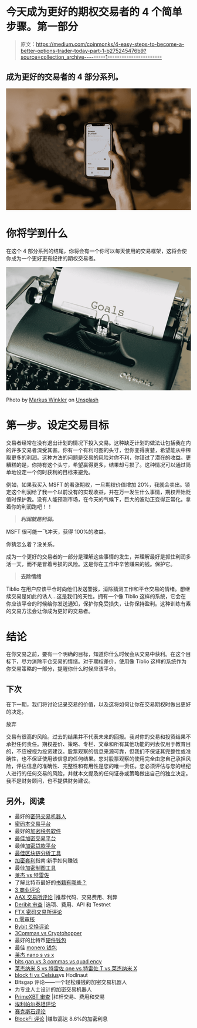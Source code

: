 # 今天成为更好的期权交易者的 4 个简单步骤。第一部分

> 原文：<https://medium.com/coinmonks/4-easy-steps-to-become-a-better-options-trader-today-part-1-b275245476b9?source=collection_archive---------1----------------------->

## 成为更好的交易者的 4 部分系列。

![](img/1ccc149447613d374c124e2d061622e2.png)

# 你将学到什么

在这个 4 部分系列的结尾，你将会有一个你可以每天使用的交易框架，这将会使你成为一个更好更有纪律的期权交易者。

![](img/7bff3ad526886bfb0ed4d5a740010f16.png)

Photo by [Markus Winkler](https://unsplash.com/@markuswinkler?utm_source=medium&utm_medium=referral) on [Unsplash](https://unsplash.com?utm_source=medium&utm_medium=referral)

# 第一步。设定交易目标

交易者经常在没有退出计划的情况下投入交易。这种缺乏计划的做法让包括我在内的许多交易者深受其害。你有一个有利可图的头寸，但你变得贪婪，希望能从中榨取更多的利润。这种方法的问题是交易的风险对你不利，你错过了潜在的收益。更糟糕的是，你持有这个头寸，希望赢得更多，结果却亏损了。这种情况可以通过简单地设定一个何时获利的目标来避免。

例如，如果我买入 MSFT 的看涨期权，一旦期权价值增加 20%，我就会卖出。锁定这个利润给了我一个以前没有的实现收益，并在万一发生什么事情，期权开始贬值时保护我。没有人能预测市场，在今天的气候下，巨大的波动正变得正常化。拿着你的利润跑吧！！

> ***利润就是利润。***

MSFT 很可能一飞冲天，获得 100%的收益。

你猜怎么着？没关系。

成为一个更好的交易者的一部分是理解这些事情的发生，并理解最好是抓住利润多活一天，而不是冒着亏损的风险。这是你在工作中辛苦赚来的钱。保护它。

> **去除情绪**

Tiblio 在用户应该平仓时向他们发送警报，消除猜测工作和平仓交易的情绪。想继续交易是如此的诱人…这是我们的天性。拥有一个像 Tiblio 这样的系统，它会在你应该平仓的时候给你发送通知，保护你免受损失，让你保持盈利。这种训练有素的交易方法会让你成为更好的交易者。

# 结论

在你交易之前，要有一个明确的目标，知道你什么时候会从交易中获利。在这个目标下，尽力消除平仓交易的情绪。对于期权差价，使用像 Tiblio 这样的系统作为你交易策略的一部分，提醒你什么时候应该平仓。

## 下次

在下一期，我们将讨论记录交易的价值，以及这将如何让你在交易期权时做出更好的决定。

放弃

交易有很高的风险。过去的结果并不代表未来的回报。我对你的交易和投资结果不承担任何责任。期权差价、策略、专栏、文章和所有其他功能的列表仅用于教育目的，不应被视为投资建议。股票观察的信息来源可靠，但我们不保证其完整性或准确性，也不保证使用该信息的任何结果。您对股票观察的使用完全由您自己承担风险，评估信息的准确性、完整性和有用性是您的唯一责任。您必须评估与您的经纪人进行的任何交易的风险，并就本文提及的任何证券或策略做出自己的独立决定。我不是财务顾问，也不提供财务建议。

## 另外，阅读

*   最好的[密码交易机器人](/coinmonks/crypto-trading-bot-c2ffce8acb2a)
*   [密码本交易平台](/coinmonks/top-10-crypto-copy-trading-platforms-for-beginners-d0c37c7d698c)
*   最好的[加密税务软件](/coinmonks/best-crypto-tax-tool-for-my-money-72d4b430816b)
*   [最佳加密交易平台](/coinmonks/the-best-crypto-trading-platforms-in-2020-the-definitive-guide-updated-c72f8b874555)
*   最佳[加密贷款平台](/coinmonks/top-5-crypto-lending-platforms-in-2020-that-you-need-to-know-a1b675cec3fa)
*   [最佳区块链分析工具](https://bitquery.io/blog/best-blockchain-analysis-tools-and-software)
*   [加密套利](/coinmonks/crypto-arbitrage-guide-how-to-make-money-as-a-beginner-62bfe5c868f6)指南:新手如何赚钱
*   最佳[加密制图工具](/coinmonks/what-are-the-best-charting-platforms-for-cryptocurrency-trading-85aade584d80)
*   [莱杰 vs 特雷佐](/coinmonks/ledger-vs-trezor-best-hardware-wallet-to-secure-cryptocurrency-22c7a3fd391e)
*   了解比特币最好的[书籍有哪些？](/coinmonks/what-are-the-best-books-to-learn-bitcoin-409aeb9aff4b)
*   [3 商业评论](/coinmonks/3commas-review-an-excellent-crypto-trading-bot-2020-1313a58bec92)
*   [AAX 交易所评论](/coinmonks/aax-exchange-review-2021-67c5ea09330c) |推荐代码、交易费用、利弊
*   [Deribit 审查](/coinmonks/deribit-review-options-fees-apis-and-testnet-2ca16c4bbdb2) |选项、费用、API 和 Testnet
*   [FTX 密码交易所评论](/coinmonks/ftx-crypto-exchange-review-53664ac1198f)
*   [n 零审核](/coinmonks/ngrave-zero-review-c465cf8307fc)
*   [Bybit 交换评论](/coinmonks/bybit-exchange-review-dbd570019b71)
*   [3Commas vs Cryptohopper](/coinmonks/cryptohopper-vs-3commas-vs-shrimpy-a2c16095b8fe)
*   最好的比特币[硬件钱包](/coinmonks/the-best-cryptocurrency-hardware-wallets-of-2020-e28b1c124069?source=friends_link&sk=324dd9ff8556ab578d71e7ad7658ad7c)
*   最佳 [monero 钱包](https://blog.coincodecap.com/best-monero-wallets)
*   [莱杰 nano s vs x](https://blog.coincodecap.com/ledger-nano-s-vs-x)
*   [bits gap vs 3 commas vs quad ency](https://blog.coincodecap.com/bitsgap-3commas-quadency)
*   [莱杰纳米 S vs 特雷佐 one vs 特雷佐 T vs 莱杰纳米 X](https://blog.coincodecap.com/ledger-nano-s-vs-trezor-one-ledger-nano-x-trezor-t)
*   [block fi vs Celsius](/coinmonks/blockfi-vs-celsius-vs-hodlnaut-8a1cc8c26630)vs Hodlnaut
*   Bitsgap 评论——一个轻松赚钱的加密交易机器人
*   为专业人士设计的加密交易机器人
*   [PrimeXBT 审查](/coinmonks/primexbt-review-88e0815be858) |杠杆交易、费用和交易
*   [埃利帕尔泰坦评论](/coinmonks/ellipal-titan-review-85e9071dd029)
*   [赛克斯石评论](https://blog.coincodecap.com/secux-stone-hardware-wallet-review)
*   [BlockFi 评论](/coinmonks/blockfi-review-53096053c097) |赚取高达 8.6%的加密利息